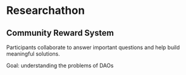 # Researchathon

## Community Reward System

Participants collaborate to answer important questions and help build meaningful solutions.

Goal: understanding the problems of DAOs
